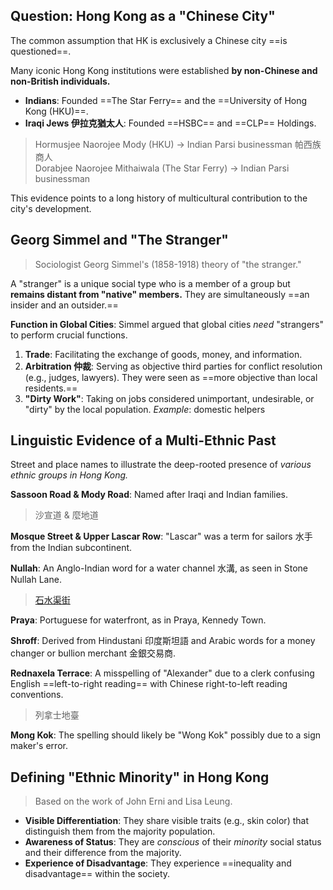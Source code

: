 ## Question: Hong Kong as a "Chinese City"

The common assumption that HK is exclusively a Chinese city ==is questioned==.

Many iconic Hong Kong institutions were established **by non-Chinese and non-British individuals.**

- **Indians**: Founded ==The Star Ferry== and the ==University of Hong Kong (HKU)==.
- **Iraqi Jews 伊拉克猶太人**: Founded ==HSBC== and ==CLP== Holdings.

> Hormusjee Naorojee Mody (HKU) -> Indian Parsi businessman 帕西族商人  
> Dorabjee Naorojee Mithaiwala (The Star Ferry) -> Indian Parsi businessman

This evidence points to a long history of multicultural contribution to the city's development.

## Georg Simmel and "The Stranger"

> Sociologist Georg Simmel's (1858-1918) theory of "the stranger."

A "stranger" is a unique social type who is a member of a group but **remains distant from "native" members.** They are simultaneously ==an insider and an outsider.==

**Function in Global Cities**: Simmel argued that global cities _need_ "strangers" to perform crucial functions.

1. **Trade**: Facilitating the exchange of goods, money, and information.
2. **Arbitration 仲裁**: Serving as objective third parties for conflict resolution (e.g., judges, lawyers). They were seen as ==more objective than local residents.==
3. **"Dirty Work"**: Taking on jobs considered unimportant, undesirable, or "dirty" by the local population. _Example_: domestic helpers

## Linguistic Evidence of a Multi-Ethnic Past

Street and place names to illustrate the deep-rooted presence of _various ethnic groups in Hong Kong._

**Sassoon Road & Mody Road**: Named after Iraqi and Indian families.

> 沙宣道 & 麼地道

**Mosque Street & Upper Lascar Row**: "Lascar" was a term for sailors 水手 from the Indian subcontinent.

**Nullah**: An Anglo-Indian word for a water channel 水溝, as seen in Stone Nullah Lane.

> [石水渠街](https://zh.wikipedia.org/zh-tw/%E7%9F%B3%E6%B0%B4%E6%B8%A0%E8%A1%97)

**Praya**: Portuguese for waterfront, as in Praya, Kennedy Town.

**Shroff**: Derived from Hindustani 印度斯坦語 and Arabic words for a money changer or bullion merchant 金銀交易商.

**Rednaxela Terrace**: A misspelling of "Alexander" due to a clerk confusing English ==left-to-right reading== with Chinese right-to-left reading conventions.

> 列拿士地臺

**Mong Kok**: The spelling should likely be "Wong Kok" possibly due to a sign maker's error.

## Defining "Ethnic Minority" in Hong Kong

> Based on the work of John Erni and Lisa Leung.

- **Visible Differentiation**: They share visible traits (e.g., skin color) that distinguish them from the majority population.
- **Awareness of Status**: They are _conscious_ of their _minority_ social status and their difference from the majority.
- **Experience of Disadvantage**: They experience ==inequality and disadvantage== within the society.
